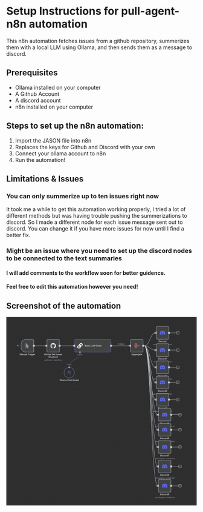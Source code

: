 # Setup Instructions for pull-agent-n8n automation

This n8n automation fetches issues from a github repository, summerizes them with a local LLM using Ollama, and then sends them as a message to discord.

## Prerequisites
- Ollama installed on your computer
- A Github Account
- A discord account
- n8n installed on your computer

## Steps to set up the n8n automation:
1. Import the JASON file into n8n
2. Replaces the keys for Github and Discord with your own
3. Connect your ollama account to n8n
4. Run the automation!

## Limitations & Issues

### You can only summerize up to ten issues right now
It took me a while to get this automation working properly, I tried a lot of different methods but was having trouble pushing the summerizations to discord. So I made a different node for each issue message sent out to discord. You can change it if you have more issues for now until I find a better fix.

### Might be an issue where you need to set up the discord nodes to be connected to the text summaries

#### I will add comments to the workflow soon for better guidence.
#### Feel free to edit this automation however you need!

## Screenshot of the automation
![Alt text for the image](Example.png)

    